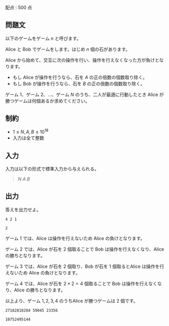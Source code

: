 配点 : $500$ 点

## 問題文

以下のゲームをゲーム $n$ と呼びます。

Alice と Bob でゲームをします。はじめ $n$ 個の石があります。

Alice から始めて、交互に次の操作を行い、操作を行えなくなった方が負けとなります。

- もし Alice が操作を行うなら、石を $A$ の正の倍数の個数取り除く。
- もし Bob が操作を行うなら、石を $B$ の正の倍数の個数取り除く。

ゲーム $1$、ゲーム $2$、…、ゲーム $N$ のうち、二人が最適に行動したとき Alice が勝つゲームは何個あるか求めてください。

## 制約

- $1 \leq N ,A,B \leq 10^{18}$
- 入力は全て整数

## 入力

入力は以下の形式で標準入力から与えられる。

> $N$ $A$ $B$

## 出力

答えを出力せよ。

```input1
4 2 1
```

```output1
2
```

ゲーム $1$ では、Alice は操作を行えないため Alice の負けとなります。

ゲーム $2$ では、Alice が石を $2$ 個取ることで Bob は操作を行えなくなり、Alice の勝ちとなります。

ゲーム $3$ では、Alice が石を $2$ 個取り、Bob が石を $1$ 個取るとAlice は操作を行えないため Alice の負けとなります。

ゲーム $4$ では、Alice が石を $2 \times 2 = 4$ 個取ることで Bob は操作を行えなくなり、Alice の勝ちとなります。

以上より、ゲーム $1,2,3,4$ のうちAlice が勝つゲームは $2$ 個です。

```input2
27182818284 59045 23356
```

```output2
10752495144
```